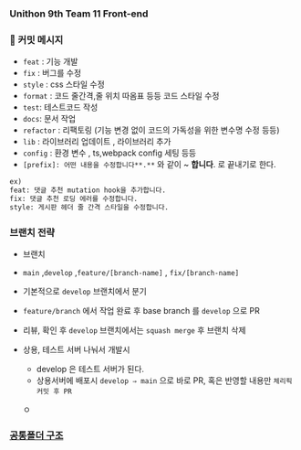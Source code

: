 ### Unithon 9th Team 11 Front-end

### 💬 커밋 메시지

- `feat` : 기능 개발
- `fix` : 버그를 수정
- `style` : css 스타일 수정
- `format` : 코드 줄간격,줄 위치 따옴표 등등 코드 스타일 수정
- `test`: 테스트코드 작성
- `docs`: 문서 작업
- `refactor` : 리팩토링 (기능 변경 없이 코드의 가독성을 위한 변수명 수정 등등)
- `lib` : 라이브러리 업데이트 , 라이브러리 추가
- `config` : 환경 변수 , ts,webpack config 세팅 등등
- `[prefix]: 어떤 내용을 수정합니다**.**` 와 같이 ~ **합니다**. 로 끝내기로 한다.

```markdown
ex)
feat: 댓글 추천 mutation hook을 추가합니다.
fix: 댓글 추천 로딩 에러를 수정합니다.
style: 게시판 헤더 줄 간격 스타일을 수정합니다.
```

### 브랜치 전략

- 브랜치
- `main` ,`develop` ,`feature/[branch-name]` , `fix/[branch-name]`
- 기본적으로 `develop` 브랜치에서 분기
- `feature/branch` 에서 작업 완료 후 base branch 를 `develop` 으로 PR
- 리뷰, 확인 후 `develop` 브랜치에서는 `squash merge` 후 브랜치 삭제

- 상용, 테스트 서버 나눠서 개발시
  - develop 은 테스트 서버가 된다.
  - 상용서버에 배포시 `develop ⇒ main` 으로 바로 PR, 혹은 반영할 내용만 `체리픽 커밋 후 PR`
  
  
  ㅇ

### [공통폴더 구조](https://confirmed-textbook-87e.notion.site/f5beeca4a66d4f609d96bca15fb28086)
